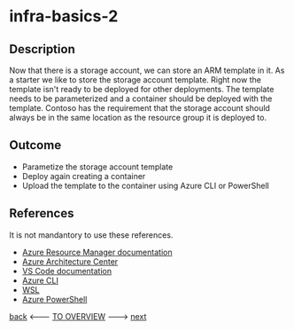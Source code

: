 # infra-basics-2

## Description

Now that there is a storage account, we can store an ARM template in it. As a starter we like to store the storage account template. Right now the template isn't ready to be deployed for other deployments. The template needs to be parameterized and a container should be deployed with the template. Contoso has the requirement that the storage account should always be in the same location as the resource group it is deployed to.

## Outcome

- Parametize the storage account template
- Deploy again creating a container
- Upload the template to the container using Azure CLI or PowerShell

## References

It is not mandantory to use these references.

- [Azure Resource Manager documentation](https://docs.microsoft.com/en-us/azure/azure-resource-manager/)
- [Azure Architecture Center](https://docs.microsoft.com/en-us/azure/architecture/)
- [VS Code documentation](https://code.visualstudio.com/Docs)
- [Azure CLI](https://docs.microsoft.com/en-us/cli/azure/reference-index?view=azure-cli-latest)
- [WSL](https://docs.microsoft.com/en-us/windows/wsl/about)
- [Azure PowerShell](https://docs.microsoft.com/en-us/powershell/azure/?view=azps-6.6.0)

[back](./infra-basics-1.md) <--- [TO OVERVIEW](../Infrastructure.md) ---> [next](./infra-basics-3.md)
